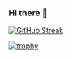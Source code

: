 ### Hi there 👋
[![GitHub Streak](https://streak-stats.demolab.com?user=BUCH696&theme=codestackr&hide_border=&border_radius=5&card_width=512)](https://git.io/streak-stats)

[![trophy](https://github-profile-trophy.vercel.app/BUCH696ryo-ma)](https://github.com/ryo-ma/github-profile-trophy)
